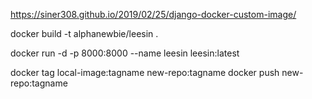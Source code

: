 https://siner308.github.io/2019/02/25/django-docker-custom-image/


docker build -t alphanewbie/leesin .


docker run -d -p 8000:8000 --name leesin leesin:latest


docker tag local-image:tagname new-repo:tagname
docker push new-repo:tagname